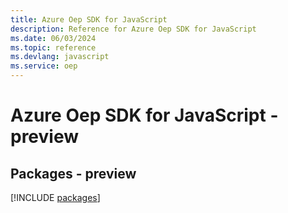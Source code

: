 ```yaml
---
title: Azure Oep SDK for JavaScript
description: Reference for Azure Oep SDK for JavaScript
ms.date: 06/03/2024
ms.topic: reference
ms.devlang: javascript
ms.service: oep
---
```

# Azure Oep SDK for JavaScript - preview
## Packages - preview
[!INCLUDE [packages](oep-index.md)]